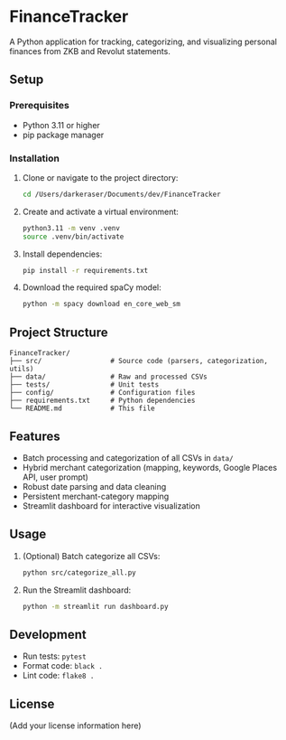 # FinanceTracker

A Python application for tracking, categorizing, and visualizing personal finances from ZKB and Revolut statements.

## Setup

### Prerequisites

- Python 3.11 or higher
- pip package manager

### Installation

1. Clone or navigate to the project directory:

   ```bash
   cd /Users/darkeraser/Documents/dev/FinanceTracker
   ```

2. Create and activate a virtual environment:

   ```bash
   python3.11 -m venv .venv
   source .venv/bin/activate
   ```

3. Install dependencies:

   ```bash
   pip install -r requirements.txt
   ```

4. Download the required spaCy model:
   ```bash
   python -m spacy download en_core_web_sm
   ```

## Project Structure

```
FinanceTracker/
├── src/                 # Source code (parsers, categorization, utils)
├── data/                # Raw and processed CSVs
├── tests/               # Unit tests
├── config/              # Configuration files
├── requirements.txt     # Python dependencies
└── README.md            # This file
```

## Features

- Batch processing and categorization of all CSVs in `data/`
- Hybrid merchant categorization (mapping, keywords, Google Places API, user prompt)
- Robust date parsing and data cleaning
- Persistent merchant-category mapping
- Streamlit dashboard for interactive visualization

## Usage

1. (Optional) Batch categorize all CSVs:

   ```bash
   python src/categorize_all.py
   ```

2. Run the Streamlit dashboard:
   ```bash
   python -m streamlit run dashboard.py
   ```

## Development

- Run tests: `pytest`
- Format code: `black .`
- Lint code: `flake8 .`

## License

(Add your license information here)
